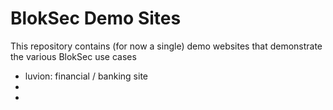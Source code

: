 # BlokSec Demo Sites

This repository contains (for now a single) demo websites that demonstrate the various BlokSec use cases

* luvion: financial / banking site
* 
*